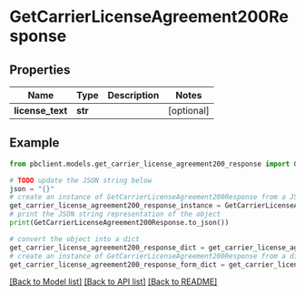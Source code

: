 # GetCarrierLicenseAgreement200Response


## Properties

Name | Type | Description | Notes
------------ | ------------- | ------------- | -------------
**license_text** | **str** |  | [optional] 

## Example

```python
from pbclient.models.get_carrier_license_agreement200_response import GetCarrierLicenseAgreement200Response

# TODO update the JSON string below
json = "{}"
# create an instance of GetCarrierLicenseAgreement200Response from a JSON string
get_carrier_license_agreement200_response_instance = GetCarrierLicenseAgreement200Response.from_json(json)
# print the JSON string representation of the object
print(GetCarrierLicenseAgreement200Response.to_json())

# convert the object into a dict
get_carrier_license_agreement200_response_dict = get_carrier_license_agreement200_response_instance.to_dict()
# create an instance of GetCarrierLicenseAgreement200Response from a dict
get_carrier_license_agreement200_response_form_dict = get_carrier_license_agreement200_response.from_dict(get_carrier_license_agreement200_response_dict)
```
[[Back to Model list]](../README.md#documentation-for-models) [[Back to API list]](../README.md#documentation-for-api-endpoints) [[Back to README]](../README.md)


